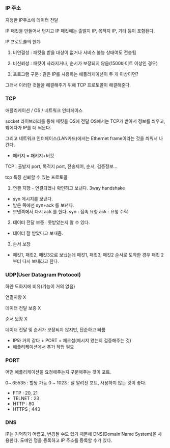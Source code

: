 ### IP 주소

지정한 IP주소에 데이터 전달

IP 패킷을 만들어서 던지고 IP 패킷에는 출발지 IP, 목적지 IP, 기타 등이 포함된다.

IP 프로토콜의 한계
1. 비연결성 : 패킷을 받을 대상이 없거나 서비스 불능 상태여도 전송됨

2. 비신뢰성 : 패킷이 사라지거나, 순서가 보장되지 않음(1500바이트 이상인 경우)

3. 프로그램 구분 : 같은 IP를 사용하는 애플리케이션이 두 개 이상이면?

그래서 이러한 것들을 해결해주기 위해 TCP 프로토콜이 해결해준다.

### TCP

애플리케이션 / OS / 네트워크 인터페이스

socket 라이브러리를 통해 패킷을 OS에 전달
OS에서는 TCP가 받아서 정보를 씌우고, 밖에다가 IP를 더 씌운다.

그리고 네트워크 인터페이스(LAN카드)에서는 Ethernet frame이라는 것을 씌워서 나간다.

- 패키지 = 패키지+버킷 

TCP : 출발지 port, 목적지 port, 전송제어, 순서, 검증정보...

tcp 특징 신뢰할 수 있는 프로토콜
1. 연결 지향 - 연결되었나 확인하고 보낸다. 3way handshake
- syn 메시지를 보낸다.
- 받은 쪽에선 syn+ack 를 보낸다.
- 보낸쪽에서 다시 ack 를 한다.
syn : 접속 요청
ack : 요청 수락 

2. 데이터 전달 보증 : 못받았는지 알 수 있다.
- 데이터 잘 받았다고 보내줌.
3. 순서 보장
- 패킷1, 패킷2, 패킷3으로 보냈는데 패킷1, 패킷3, 패킷2 순서로 도착한 경우 패킷 2부터 다시 보내라고 한다.

### UDP(User Datagram Protocol)

하얀 도화지에 비유(기능이 거의 없음)

연결지향 X

데이터 전달 보증 X

순서 보장 X

데이터 전달 및 순서가 보장되지 않지만, 단순하고 빠름

- IP와 거의 같다 + PORT + 체크섬(메시지 왔는지 검증해주는 것)
- 애플리케이션에서 추가 작업 필요


### PORT

어떤 애플리케이션을 요청해주는지 구분해주는 것이 포트.

0~ 65535 : 할당 가능
0 ~ 1023 : 잘 알려진 포트, 사용하지 않는 것이 좋다.
- FTP : 20, 21
- TELNET : 23
- HTTP : 80
- HTTPS ; 443

### DNS

IP는 기억하기 어렵고, 변경될 수도 있기 때문에 DNS(Domain Name System)을 사용한다.
도메인 명을 등록하고 IP 주소를 등록할 수가 있다.

